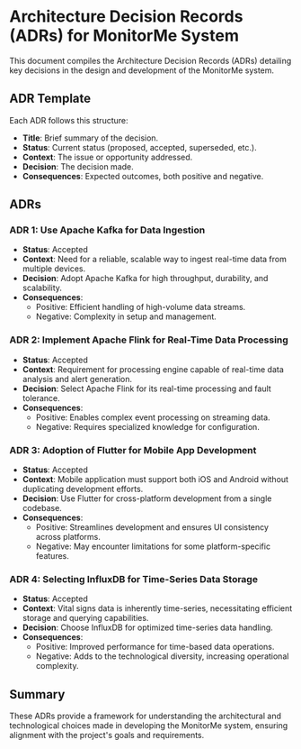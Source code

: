 # Architecture Decision Records (ADRs) for MonitorMe System

This document compiles the Architecture Decision Records (ADRs) detailing key decisions in the design and development of the MonitorMe system.

## ADR Template
Each ADR follows this structure:
- **Title**: Brief summary of the decision.
- **Status**: Current status (proposed, accepted, superseded, etc.).
- **Context**: The issue or opportunity addressed.
- **Decision**: The decision made.
- **Consequences**: Expected outcomes, both positive and negative.

## ADRs

### ADR 1: Use Apache Kafka for Data Ingestion
- **Status**: Accepted
- **Context**: Need for a reliable, scalable way to ingest real-time data from multiple devices.
- **Decision**: Adopt Apache Kafka for high throughput, durability, and scalability.
- **Consequences**:
  - Positive: Efficient handling of high-volume data streams.
  - Negative: Complexity in setup and management.

### ADR 2: Implement Apache Flink for Real-Time Data Processing
- **Status**: Accepted
- **Context**: Requirement for processing engine capable of real-time data analysis and alert generation.
- **Decision**: Select Apache Flink for its real-time processing and fault tolerance.
- **Consequences**:
  - Positive: Enables complex event processing on streaming data.
  - Negative: Requires specialized knowledge for configuration.

### ADR 3: Adoption of Flutter for Mobile App Development
- **Status**: Accepted
- **Context**: Mobile application must support both iOS and Android without duplicating development efforts.
- **Decision**: Use Flutter for cross-platform development from a single codebase.
- **Consequences**:
  - Positive: Streamlines development and ensures UI consistency across platforms.
  - Negative: May encounter limitations for some platform-specific features.

### ADR 4: Selecting InfluxDB for Time-Series Data Storage
- **Status**: Accepted
- **Context**: Vital signs data is inherently time-series, necessitating efficient storage and querying capabilities.
- **Decision**: Choose InfluxDB for optimized time-series data handling.
- **Consequences**:
  - Positive: Improved performance for time-based data operations.
  - Negative: Adds to the technological diversity, increasing operational complexity.

## Summary
These ADRs provide a framework for understanding the architectural and technological choices made in developing the MonitorMe system, ensuring alignment with the project's goals and requirements.
